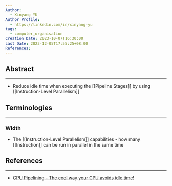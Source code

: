 ```yaml
---
Author:
  - Xinyang YU
Author Profile:
  - https://linkedin.com/in/xinyang-yu
tags:
  - computer_organisation
Creation Date: 2023-10-07T16:30:00
Last Date: 2023-12-05T17:55:25+08:00
References: 
---
```

## Abstract
---
- Reduce idle time when executing the [[Pipeline Stages]] by using [[Instruction-Level Parallelism]]

## Terminologies
---
### Width
- The [[Instruction-Level Parallelism]] capabilities - how many [[Instruction]] can be run in parallel in the same time 


## References
---
- [CPU Pipelining - The cool way your CPU avoids idle time!](https://youtu.be/cZIPxra_apA)